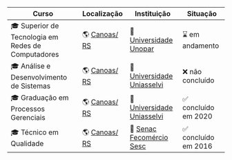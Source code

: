 | Curso | Localização | Instituição | Situação |
| ----- | ----------- | ----------- | -------- |
| :mortar_board: Superior de Tecnologia em Redes de Computadores | :earth_americas: [Canoas/ RS](https://bit.ly/2VmU7mI) | :school: [Universidade Unopar](hhttps://www.unopar.com.br/) | :hourglass: em andamento |
| :mortar_board: Análise e Desenvolvimento de Sistemas | :earth_americas: [Canoas/ RS](https://bit.ly/2VmU7mI) | :school: [Universidade Uniasselvi](https://portal.uniasselvi.com.br/) | :x: não concluído |
| :mortar_board: Graduação em Processos Gerenciais | :earth_americas: [Canoas/ RS](https://bit.ly/2VmU7mI) | :school: [Universidade Uniasselvi](https://portal.uniasselvi.com.br/) | :white_check_mark: concluído em 2020 |
| :mortar_board: Técnico em Qualidade | :earth_americas: [Canoas/ RS](https://bit.ly/2VmU7mI) | :school: [Senac Fecomércio Sesc](https://www.senacrs.com.br/) | :white_check_mark: concluído em 2016 |

